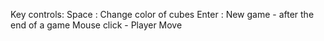Key controls:
Space : Change color of cubes
Enter : New game - after the end of a game
Mouse click - Player Move

